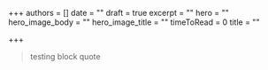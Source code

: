 +++
authors = []
date = ""
draft = true
excerpt = ""
hero = ""
hero_image_body = ""
hero_image_title = ""
timeToRead = 0
title = ""

+++
> testing block quote